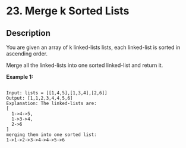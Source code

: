 # 23. Merge k Sorted Lists

## Description
You are given an array of k linked-lists lists, each linked-list is sorted in ascending order.

Merge all the linked-lists into one sorted linked-list and return it.

__Example 1:__

```

Input: lists = [[1,4,5],[1,3,4],[2,6]]
Output: [1,1,2,3,4,4,5,6]
Explanation: The linked-lists are:
[
  1->4->5,
  1->3->4,
  2->6
]
merging them into one sorted list:
1->1->2->3->4->4->5->6
```



